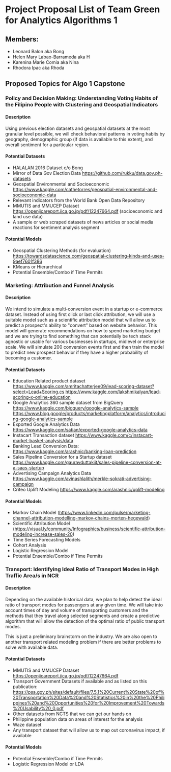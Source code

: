 # Project Proposal List of Team Green for Analytics Algorithms 1

## Members:
* Leonard Balon aka Bong
* Helen Mary Labao-Barrameda aka H
* Karenina Marie Comia aka Nina
* Rhodora Ipac aka Rhoda

## Proposed Topics for Algo 1 Capstone

### Policy and Decision Making: Understanding Voting Habits of the Filipino People with Clustering and Geospatial Indicators

#### Description
Using previous election datasets and geospatial datasets at the most granular level possible, we will check behavioral patterns in voting habits by geography, demographic group (if data is available to this extent), and overall sentiment for a particular region. 

#### Potential Datasets
- HALALAN 2016 Dataset c/o Bong
- Mirror of Data Gov Election Data https://github.com/rukku/data.gov.ph-datasets  
- Geospatial Environmental and Socioeconomic https://www.kaggle.com/cathetorres/geospatial-environmental-and-socioeconomic-data
- Relevant indicators from the World Bank Open Data Repository
- MMUTIS and MMUCEP Dataset https://openjicareport.jica.go.jp/pdf/12247664.pdf  (socioeconomic and land use data)
- A sample or web scraped datasets of news articles or social media reactions for sentiment analysis segment

#### Potential Models
- Geospatial Clustering Methods (for evaluation) https://towardsdatascience.com/geospatial-clustering-kinds-and-uses-9aef7601f386 
- KMeans or Hierarchical
- Potential Ensemble/Combo if Time Permits


### Marketing: Attribution and Funnel Analysis

#### Description
We intend to simulate a multi-conversion event in a startup or e-commerce dataset. Instead of using first click or last click attribution, we will use a suitable model such as a scientific attribution model that will allow us to predict a prospect's ability to "convert" based on website behavior. This model will generate recommendations on how to spend marketing budget and we are trying to find something that can potentially be tech stack agnostic or usable for various businesses in startups, midlevel or enterprise scale. We will simulate 200 conversion events first and then train the model to predict new prospect behavior if they have a higher probability of becoming a customer. 

#### Potential Datasets
- Education Related product dataset https://www.kaggle.com/amritachatterjee09/lead-scoring-dataset?select=Lead+Scoring.cs https://www.kaggle.com/lakshmikalyan/lead-scoring-x-online-education
- Google Analytics 360 sample dataset from BigQuery https://www.kaggle.com/bigquery/google-analytics-sample https://www.blog.google/products/marketingplatform/analytics/introducing-google-analytics-sample
- Exported Google Analytics Data https://www.kaggle.com/satian/exported-google-analytics-data   
- Instacart Transaction dataset https://www.kaggle.com/c/instacart-market-basket-analysis/data 
- Banking Lead Conversion Data: https://www.kaggle.com/arashnic/banking-loan-prediction 
- Sales Pipeline Conversion for a Startup dataset https://www.kaggle.com/gauravduttakiit/sales-pipeline-conversion-at-a-saas-startup
- Advertising Campaign Analytics Data https://www.kaggle.com/avinashlalith/merkle-sokrati-advertising-campaign
- Criteo Uplift Modeling https://www.kaggle.com/arashnic/uplift-modeling 

#### Potential Models 
- Markov Chain Model (https://www.linkedin.com/pulse/marketing-channel-attribution-modelling-markov-chains-morten-hegewald)
- Scientific Attribution Model (https://visual.ly/community/Infographics/business/scientific-attribution-modeling-increase-sales-20)
- Time Series Forecasting Models 
- Cohort Analysis
- Logistic Regression Model
- Potential Ensemble/Combo if Time Permits

### Transport: Identifying Ideal Ratio of Transport Modes in High Traffic Area/s in NCR

#### Description
Depending on the available historical data, we plan to help detect the ideal ratio of transport modes for passengers at any given time. We will take into account times of day and volume of transporting customers and the methods that they travel along selected segments and create a predictive algorithm that will allow the detection of the optimal ratio of public transport modes. 

This is just a preliminary brainstorm on the industry. We are also open to another transport related modeling problem if there are better problems to solve with available data. 

#### Potential Datasets
- MMUTIS and MMUCEP Dataset https://openjicareport.jica.go.jp/pdf/12247664.pdf
- Transport Government Datasets if available and as listed on this publication: https://psa.gov.ph/sites/default/files/7.5.1%20Current%20State%20of%20Transportation%20Data%20and%20Statistics%20in%20the%20Philippines%20and%20Opportunities%20for%20Improvement%20Towards%20Usability%20_0.pdf 
- Other datasets from NCTS that we can get our hands on
- Philippine population data on areas of interest for the analysis
- Waze dataset
- Any transport dataset that will allow us to map out coronavirus impact, if available

#### Potential Models
- Potential Ensemble/Combo if Time Permits
- Logistic Regression Model or LDA
